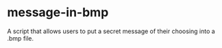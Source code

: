 # message-in-bmp
A script that allows users to put a secret message of their choosing into a .bmp file.
